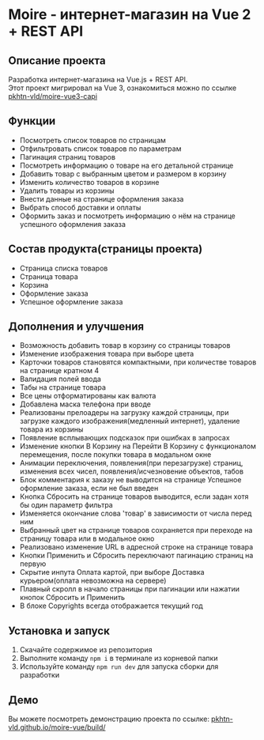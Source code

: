 # Moire - интернет-магазин на Vue 2 + REST API

## Описание проекта
Разработка интернет-магазина на Vue.js + REST API.<br>Этот проект мигрировал на Vue 3, ознакомиться можно по ссылке [pkhtn-vld/moire-vue3-capi](https://github.com/pkhtn-vld/moire-vue3-capi) 

## Функции
- Посмотреть список товаров по страницам
- Отфильтровать список товаров по параметрам
- Пагинация страниц товаров
- Посмотреть информацию о товаре на его детальной странице
- Добавить товар с выбранным цветом и размером в корзину
- Изменить количество товаров в корзине
- Удалить товары из корзины
- Внести данные на странице оформления заказа
- Выбрать способ доставки и оплаты
- Оформить заказ и посмотреть информацию о нём на странице успешного оформления заказа

## Состав продукта(страницы проекта)
- Страница списка товаров
- Страница товара
- Корзина
- Оформление заказа
- Успешное оформление заказа

## Дополнения и улучшения
- Возможность добавить товар в корзину со страницы товаров
- Изменение изображения товара при выборе цвета
- Карточки товаров становятся компактными, при количестве товаров на странице кратном 4
- Валидация полей ввода
- Табы на странице товара
- Все цены отформатированы как валюта
- Добавлена маска телефона при вводе
- Реализованы прелоадеры на загрузку каждой страницы, при загрузке каждого изображения(медленный интернет), удаление товара из корзины
- Появление всплывающих подсказок при ошибках в запросах
- Изменение кнопки В Корзину на Перейти В Корзину с функционалом перемещения, после покупки товара в модальном окне
- Анимации переключения, появления(при перезагрузке) страниц, изменения всех чисел, появления/исчезновение объектов, табов
- Блок комментария к заказу не выводится на странице Успешное оформление заказа, если не был введен
- Кнопка Сбросить на странице товаров выводится, если задан хотя бы один параметр фильтра
- Изменяется окончание слова 'товар' в зависимости от числа перед ним
- Выбранный цвет на странице товаров сохраняется при переходе на страницу товара или в модальное окно
- Реализовано изменение URL в адресной строке на странице товара
- Кнопки Применить и Сбросить переключают пагинацию страниц на первую
- Скрытие инпута Оплата картой, при выборе Доставка курьером(оплата невозможна на сервере)
- Плавный скролл в начало страницы при пагинации или нажатии кнопок Сбросить и Применить
- В блоке Copyrights всегда отображается текущий год

## Установка и запуск
1. Скачайте содержимое из репозитория
2. Выполните команду `npm i` в терминале из корневой папки
3. Используйте команду `npm run dev` для запуска сборки для разработки

## Демо
Вы можете посмотреть демонстрацию проекта по ссылке: [pkhtn-vld.github.io/moire-vue/build/](https://pkhtn-vld.github.io/moire-vue/build/)
